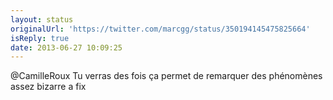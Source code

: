 ```yaml
---
layout: status
originalUrl: 'https://twitter.com/marcgg/status/350194145475825664'
isReply: true
date: 2013-06-27 10:09:25
---
```


@CamilleRoux Tu verras des fois ça permet de remarquer des phénomènes assez bizarre a fix
